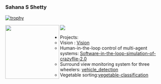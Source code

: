 ### Sahana S Shetty


[![trophy](https://github-profile-trophy.vercel.app/?username=sahanashetty31&theme=onedark)](https://github.com/ryo-ma/github-profile-trophy)


<div>
  <img height="170" align="left" src="https://github-readme-stats.vercel.app/api?username=sahanashetty31&count_private=true&include_all_commits=true&theme=onedark" />
  <img src="https://github-readme-stats.vercel.app/api/top-langs/?username=sahanashetty31&layout=compact&theme=onedark" />
</div>


* Projects:
  * Vision : [Vision](https://github.com/sahanashetty31/Vision)
  * Human-in-the-loop control of multi-agent systems: [Software-in-the-loop-simulation-of-crazyflie-2.0](https://github.com/sahanashetty31/Software-in-the-loop-simulation-of-crazyflie-2.0)
  * Surround view monitoring system for three wheelers: [vehicle_detection](https://github.com/sahanashetty31/vehicle_detection)
  * Vegetable sorting:[vegetable-classification](https://github.com/sahanashetty31/vegetable-classification)
